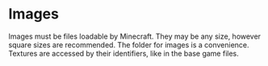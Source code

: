 # Images

Images must be files loadable by Minecraft.  They may be any size, however square sizes are recommended.
The folder for images is a convenience.  Textures are accessed by their identifiers, like in the base game files.